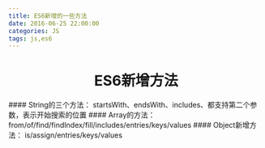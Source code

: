 ```yaml
---
title: ES6新增的一些方法
date: 2016-06-25 22:00:00
categories: JS
tags: js,es6
---
```

<h1 style="text-align:center">ES6新增方法</h1>
#### String的三个方法：
startsWith、endsWith、includes、都支持第二个参数，表示开始搜索的位置
#### Array的方法：
from/of/find/findIndex/fill/includes/entries/keys/values
#### Object新增方法：
is/assign/entries/keys/values
